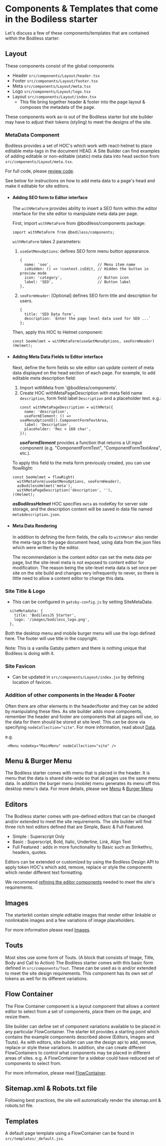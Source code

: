 # Components & Templates that come in the Bodiless starter

Let's discuss a few of these components/templates that are contained within the Bodiless starter:

## Layout

These components consist of the global components

* Header `src/components/Layout/header.tsx`
* Footer `src/components/Layout/footer.tsx`
* Meta `src/components/Layout/meta.tsx`
* Logo `src/components/Layout/logo.tsx`
* Layout `src/components/Layout/index.tsx`
  * This file bring together header & footer into the page layout & composes the
    metadata of the page.

These components work as-is out of the Bodiless starter but site builder may
have to adjust their tokens (styling) to meet the designs of the site.

### MetaData Component

Bodiless provides a set of HOC's which work with react-helmet to place editable
meta-tags in the document HEAD.  A Site Builder can find examples of adding editable or 
non-editable (static) meta data into head section from
`src/components/Layout/meta.tsx`.

For full code, please
[review code](https://github.com/johnsonandjohnson/Bodiless-JS/tree/master/examples/starter/src/components/Layout/meta.tsx).

See below for instructions on how to add meta data to a page's head and make it editable for site 
editors.

- #### Adding SEO form to Editor interface
  The `withMetaForm` provides ability to insert a SEO form
within the editor interface for the site editor to manipulate meta data per
page.

  First, import `withMetaForm` from @bodiless/components package:
  ```
  import withMetaForm from @bodiless/components;
  ```
  `withMetaForm` takes 2 parameters:
  1. `useGetMenuOptions`: defines SEO form menu button appearance. 
      ```
      {
        name: 'seo',                     // Menu item name
        isHidden: () => !context.isEdit, // Hidden the button in preview mode
        icon: 'category',                // Button icon
        label: 'SEO',                    // Button label
      },
      ```
  1. `seoFormHeader`: [Optional] defines SEO form title and description for users.
      ```
      {
        title: 'SEO Data form',
        description: `Enter the page level data used for SEO ...`
      };
      ```
  Then, apply this HOC to Helmet component:
  ```
  const SeoHelmet = withMetaForm(useGetMenuOptions, seoFormHeader)(Helmet);
  ```
- #### Adding Meta Data Fields to Editor interface
  Next, define the form fields so site editor can update content of meta data displayed 
  on the head section of each page. For example, to add editable meta description field:
  1. Import withMeta from '@bodiless/components'.
  1. Create HOC withMetaPageDescription with meta field name `description`, form field label `Description` and a placeholder text.
  e.g.:
      ```
      const withMetaPageDescription = withMeta({
        name: 'description',
        useFormElement: () => useMenuOptionUI().ComponentFormTextArea,
        label: 'Description',
        placeholder: 'Rec < 160 char',
      });
      ```
      ***useFormElement*** provides a function that returns a UI input component (e.g. "ComponentFormText", "ComponentFormTextArea", etc.).

  To apply this field to the meta form previously created, you can use flowRight:
  ``` 
  const SeoHelmet = flowRight(
    withMetaForm(useGetMenuOptions, seoFormHeader),
    asBodilessHelmet('meta'),
    withMetaPageDescription('description', ''),
  )(Helmet);
  ```
  ***asBodilessHelmet*** HOC specifies `meta` as nodeKey for server side storage, and the description content will be saved in data file named `meta$description.json`.
- #### Meta Data Rendering
  In addition to defining the form fields, the calls to `withMeta*` also render
  the meta-tags to the page document head, using data from the json files which were
  written by the editor. 
  
  The recommendation is the content editor can set the meta data per page, but the 
  site-level meta is not exposed to content editor for modification. The reason being the 
  site-level meta data is set once per site on the site build and changes very infrequently 
  to never, so there is little need to allow a content editor to change this data.

### Site Title & Logo

* This can be configured in `gatsby-config.js` by setting SiteMetaData.

```
  siteMetadata: {
    title: 'BodilessJS Starter',
    logo: '/images/bodiless_logo.png',
  },
```

Both the desktop menu and mobile burger menu will use the logo defined here.
The footer will use title in the copyright.

Note: This is a vanilla Gatsby pattern and there is nothing unique that Bodiless
is doing with it.

### Site Favicon

* Can be updated in `src/components/Layout/index.jsx` by defining location of
  favicon.

### Addition of other components in the Header & Footer

Often there are other elements in the header/footer and they can be added by
manipulating these files. As site builder adds more components, remember the
header and footer are components that all pages will use, so the data for them
should be stored at site level. This can be done via specifying
`nodeCollection="site"`. For more information, read about
[Data](../..//Development/Architecture/Data).

e.g.
```
 <Menu nodeKey="MainMenu" nodeCollection="site" />
```

## Menu & Burger Menu

The Bodiless starter comes with menu that is placed in the header. It is menu
that the data is shared site-wide so that all pages use the same menu data. In
addition the burger menu (mobile) menu generates its menu off this desktop
menu's data. For more details, please see
[Menu](/Components/Organisms/MainMenu) &
[Burger Menu](/Components/Organisms/BurgerMenu)

## Editors

The Bodiless starter comes with pre-defined editors that can be changed and/or
extended to meet the site requirements. The site builder will find three rich text editors
defined that are Simple, Basic & Full Featured.

* Simple : Superscript Only
* Basic : Superscript, Bold, Italic, Underline, Link, Align Text
* Full Featured : adds in more functionality to Basic such as Strikethru, headers, quotes.

Editors can be extended or customized by using the Bodiless Design API to apply
token HOC's which add, remove, replace or style the components which render
different text formatting.

We recommend
[refining the editor components](/Components/RichText?id=richtext-component)
needed to meet the site's requirements.

## Images

The starterkit contain simple editable images that render either linkable or
nonlinkable images and a few variations of image placeholders.

For more information please read [Images](/Components/Image).

## Touts

Most sites use some form of Touts. (A block that consists of Image, Title, Body
and Call to Action) The Bodiless starter comes with this basic form defined in
`src/components/Tout`. These can be used as is and/or extended to meet
the site design requirements. This component has its own set of tokens as well
for its different variations.

## Flow Container

The Flow Container component is a layout component that allows a content editor
to select from a set of components, place them on the page, and resize them.

Site builder can define set of component variations available to be placed in
any particular FlowContainer. The starter kit provides a starting point which
contains the example components described above (Editors, Images and Touts). As
with editors, site builder can use the design api to add, remove, replace or
style these variations. In addition, she can create different FlowContainers to
control what components may be placed in different areas of sites. e.g. A
FlowContainer for a sidebar could have reduced set of components to select from.

For more information, please read [FlowContainer](/Components/FlowContainer).

## Sitemap.xml & Robots.txt file

Following best practices, the site will automatically render the sitemap.xml &
robots.txt file.

## Templates
A default page template using a FlowContainer can be found in
`src/templates/_default.jsx`.
